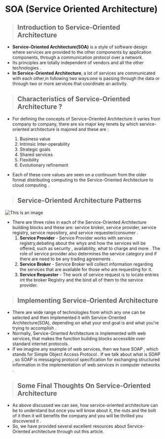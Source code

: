 # SOA (Service Oriented Architecture)

>## Introduction to Service-Oriented Architecture

* **Service-Oriented Architecture(SOA)** is a style of software design where services are provided to the other components by application components, through a communication protocol over a network.
* Its principles are totally independent of vendors and all the other technologies .
* **In Service-Oriented Architecture**, a lot of services are communicated with each other,in following two ways:one is passing through the data or through two or more services that coordinate an activity.

>## **Characteristics of Service-Oriented Architecture ?**

* For defining the concepts of Service-Oriented Architecture it varies from company to company, there are six major key tenets by which service-oriented architecture is majored and these are :
   1. Business value
   2. Intrinsic Inter-operability
   3. Strategic goals
   4. Shared services
   5. Flexibility
   6. Evolutionary refinement

* Each of these core values are seen on a continuum from the older format distributing computing to the Service-Oriented Architecture to cloud computing .

>## **Service-Oriented Architecture Patterns**

![This is an image](https://miro.medium.com/max/1120/1*CdJSSwWglOA1TWp-FwM9OQ.jpeg)

* There are three roles in each of the Service-Oriented Architecture building blocks and these are: service broker, service provider, service registry, service repository, and service requester/consumer .
  1. **Service Provider** - Service Provider works with service registry,debating about the whys and how the services will be offered, such as security , availability, what to charge and more . The role of service provider also determines the service category and if there are need to be any trading agreements .
  2. **Service Broker** - Service Broker will collect information regarding the services that are available for those who are requesting for it.
  3. **Service Requester** - The work of service request is to locate entries int the broker Registry and the bind all of them to the service provider.

>## **Implementing Service-Oriented Architecture**

* There are wide range of technologies from which any one can be selected and then implemented it with Service-Oriented Architecture(SOA), depending on what your end goal is and what you're trying to accomplish .
* Normally, Service-Oriented Architecture is implemented with web services, that makes the function building blocks accessible over standard internet protocols.
* If we imagine any example of web services, then we have SOAP , which stands for Simple Object Access Protocol . If we talk about what is SOAP , so SOAP is messaging protocol specification for exchanging structured information in the implementation of web services in computer networks .

>## **Some Final Thoughts On Service-Oriented Architecture** 

* As above discussed we can see, how service-oriented architecture can be to understand but once you will know about it, the nuts and the bolt of it then it will benefits the company and you will be thrilled you discovered it .
* So, we have provided several excellent resources about Service-Oriented architecture through out this article. 

